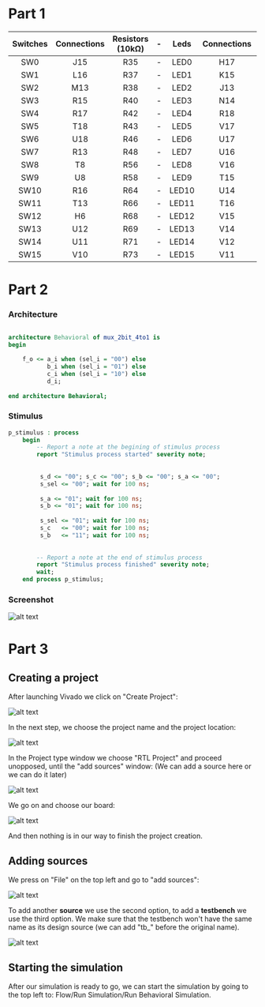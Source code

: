 # Part 1 

| **Switches** | **Connections** | **Resistors (10kΩ)** |-| **Leds** | **Connections** | **Resistors (330Ω)** |
| :-: | :-: | :-: | :-: | :-: | :-: | :-: |
| SW0 | J15 | R35 |-| LED0 | H17 | R33 |
| SW1 | L16 | R37 |-| LED1 | K15 | R34 |
| SW2 | M13 | R38 |-| LED2 | J13 | R36 |
| SW3 | R15 | R40 |-| LED3 | N14 | R39 |
| SW4 | R17 | R42 |-| LED4 | R18 | R41 |
| SW5 | T18 | R43 |-| LED5 | V17 | R44 |
| SW6 | U18 | R46 |-| LED6 | U17 | R47 |
| SW7 | R13 | R48 |-| LED7 | U16 | R50 |
| SW8 | T8 | R56 |-| LED8 | V16 | R52 | 
| SW9 | U8 | R58 |-| LED9 | T15 | R54 | 
| SW10 | R16 | R64 |-| LED10 | U14 | R57 | 
| SW11 | T13 | R66 |-| LED11 | T16 | R65 | 
| SW12 | H6 | R68 |-| LED12 | V15 | R67 | 
| SW13 | U12 | R69 |-| LED13 | V14 | R70 | 
| SW14 | U11 | R71 |-| LED14 | V12 | R72 | 
| SW15 | V10 | R73 |-| LED15 | V11 | R74 | 


# Part 2

### Architecture

```vhdl

architecture Behavioral of mux_2bit_4to1 is
begin

    f_o <= a_i when (sel_i = "00") else
           b_i when (sel_i = "01") else
           c_i when (sel_i = "10") else
           d_i;
           
end architecture Behavioral;
```

### Stimulus

```vhdl
p_stimulus : process
    begin
        -- Report a note at the begining of stimulus process
        report "Stimulus process started" severity note;
        
        
         s_d <= "00"; s_c <= "00"; s_b <= "00"; s_a <= "00";
         s_sel <= "00"; wait for 100 ns;    
         
         s_a <= "01"; wait for 100 ns;
         s_b <= "01"; wait for 100 ns; 
         
         s_sel <= "01"; wait for 100 ns;
         s_c   <= "00"; wait for 100 ns;   
         s_b   <= "11"; wait for 100 ns;
        
        
        -- Report a note at the end of stimulus process
        report "Stimulus process finished" severity note;
        wait;
    end process p_stimulus;
```
### Screenshot

![alt text](Images/Screenshot.PNG)

# Part 3

## Creating a project

After launching Vivado we click on "Create Project":

![alt text](Images/Guide1.PNG)

In the next step, we choose the project name and the project location:

![alt text](Images/Guide2.PNG)

In the Project type window we choose "RTL Project" and proceed unopposed, until the "add sources" window:
(We can add a source here or we can do it later)

![alt text](Images/Guide4.PNG)

We go on and choose our board:

![alt text](Images/Guide5.PNG)

And then nothing is in our way to finish the project creation.

## Adding sources 

We press on "File" on the top left and go to "add sources":

![alt text](Images/Guide6.PNG)

To add another **source** we use the second option, to add a **testbench** we use the third option.
We make sure that the testbench won't have the same name as its design source (we can add "tb_" before the original name).

![alt text](Images/Guide8.PNG)

## Starting the simulation

After our simulation is ready to go, we can start the simulation by going to the top left to: Flow/Run Simulation/Run Behavioral Simulation. 

